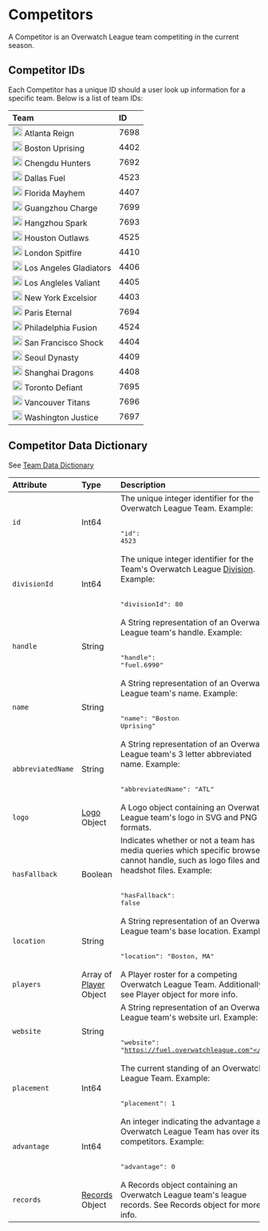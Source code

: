 # Competitors
A Competitor is an Overwatch League team competiting in the current season. 

## Competitor IDs
Each Competitor has a unique ID should a user look up information for a specific team. Below is a list of team IDs:

| Team                   | ID   |
|:---------------------- |:-----|
| <img src="https://bnetcmsus-a.akamaihd.net/cms/page_media/32/32MTX0PLEDY31542673991836.png" height="20"> Atlanta Reign | 7698 |
| <img src="https://bnetcmsus-a.akamaihd.net/cms/page_media/43UINMGMA83X1513383982827.png" height="20"> Boston Uprising  | 4402 |
| <img src="https://bnetcmsus-a.akamaihd.net/cms/page_media/st/STKSER89UHKO1542674031469.png" height="20"> Chengdu Hunters  | 7692 | 
| <img src="https://bnetcmsus-a.akamaihd.net/cms/page_media/NO44N7DDJAPF1508792362936.png" height="20"> Dallas Fuel | 4523 |
| <img src="https://bnetcmsus-a.akamaihd.net/cms/page_media/4GO273NATVWM1508792362854.png" height="20"> Florida Mayhem   | 4407 |
| <img src="https://bnetcmsus-a.akamaihd.net/cms/page_media/sz/SZQVDGE3F1TE1542674048320.png" height="20"> Guangzhou Charge | 7699 |
| <img src="https://bnetcmsus-a.akamaihd.net/cms/page_media/QW4QD06XJUZY1544055635729.png" height="20"> Hangzhou Spark   | 7693 |
| <img src="https://bnetcmsus-a.akamaihd.net/cms/gallery/2YF5VLIMGZVA1546557680222.png" height="20"> Houston Outlaws | 4525 |
| <img src="https://bnetcmsus-a.akamaihd.net/cms/page_media/NW461AQIYQMK1508792363133.png" height="20"> London Spitfire | 4410 |
| <img src="https://bnetcmsus-a.akamaihd.net/cms/page_media/3AEMOZZL76PF1508792362892.PNG" height="20"> Los Angeles Gladiators | 4406 |
| <img src="https://bnetcmsus-a.akamaihd.net/cms/page_media/0D8BNUWVZP6B1508792362890.PNG" height="20"> Los Angleles Valiant | 4405 |
| <img src="https://bnetcmsus-a.akamaihd.net/cms/page_media/9r/9RYLM8FICLJ01508818792450.png" height="20"> New York Excelsior | 4403 |
| <img src="https://bnetcmsus-a.akamaihd.net/cms/page_media/qm/QM7JE0THABVT1542674071412.png" height="20"> Paris Eternal | 7694 |
| <img src="https://bnetcmsus-a.akamaihd.net/cms/page_media/3JZTLCPH37QD1508792362853.png" height="20"> Philadelphia Fusion | 4524 |
| <img src="https://bnetcmsus-a.akamaihd.net/cms/page_media/YO24NN5KAOFL1508792362791.png" height="20"> San Francisco Shock | 4404 |
| <img src="https://bnetcmsus-a.akamaihd.net/cms/page_media/LHRSIW3NWH211508792362796.png" height="20"> Seoul Dynasty | 4409 |
| <img src="https://bnetcmsus-a.akamaihd.net/cms/page_media/B0R64QSNCDLX1508792362793.png" height="20"> Shanghai Dragons | 4408 |
| <img src="https://bnetcmsus-a.akamaihd.net/cms/page_media/g0/G05QL2P5A92E1542674081932.png" height="20"> Toronto Defiant | 7695 |
| <img src="https://bnetcmsus-a.akamaihd.net/cms/gallery/F1WE9LBKIGHD1543976752064.png" height="20"> Vancouver Titans | 7696 |
| <img src="https://bnetcmsus-a.akamaihd.net/cms/page_media/95UE5OJKSFQF1543968718489.png" height="20"> Washington Justice | 7697 |

## Competitor Data Dictionary
See [Team Data Dictionary](#team-data-dictionary)

| Attribute           | Type  | Description |
|:--------------------|:------|:------------|
|`id`                   | Int64 | The unique integer identifier for the Overwatch League Team. Example: <br><br><pre lang="json">"id": 4523</pre>
|`divisionId` | Int64 | The unique integer identifier for the Team's Overwatch League [Division](objects/Division.md). Example:<br><br><pre lang="json">"divisionId": 80</pre>
|`handle` | String | A String representation of an Overwatch League team's handle. Example: <br><br><pre lang="json">"handle": "fuel.6990"</pre>
|`name` | String | A String representation of an Overwatch League team's name. Example: <br><br><pre lang="json">"name": "Boston Uprising"</pre>
|`abbreviatedName` | String | A String representation of an Overwatch League team's 3 letter abbreviated name. Example: <br><br><pre lang="json">"abbreviatedName": "ATL"</pre>
| `logo` | [Logo](objects/Logo.md) Object | A Logo object containing an Overwatch League team's logo in SVG and PNG formats.|
|`hasFallback` | Boolean | Indicates whether or not a team has media queries which specific browsers cannot handle, such as logo files and headshot files. Example: <br><br><pre lang="json">"hasFallback": false</pre>
|`location` | String | A String representation of an Overwatch League team's base location. Example: <br><br><pre lang="json">"location": "Boston, MA"</pre>
| `players` | Array of [Player](objects/Player.md) Object |A Player roster for a competing Overwatch League Team. Additionally, see Player object for more info. |
|`website` | String | A String representation of an Overwatch League team's website url. Example: <br><br><pre lang="json">"website": "https://fuel.overwatchleague.com"</pre>
|`placement` | Int64 | The current standing of an Overwatch League Team. Example: <br><br><pre lang="json">"placement": 1</pre>
|`advantage` | Int64 | An integer indicating the advantage an Overwatch League Team has over its competitors. Example: <br><br><pre lang="json">"advantage": 0</pre>
| `records` | [Records](objects/Records.md) Object | A Records object containing an Overwatch League team's league records. See Records object for more info.|

